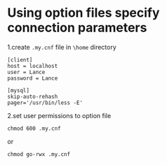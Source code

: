 # Using option files specify connection parameters

1.create `.my.cnf` file in `\home` directory

```
[client]
host = localhost
user = Lance
password = Lance

[mysql]
skip-auto-rehash
pager='/usr/bin/less -E'
```

2.set user permissions to option file

```shell
chmod 600 .my.cnf
```

or

```shell
chmod go-rwx .my.cnf
```